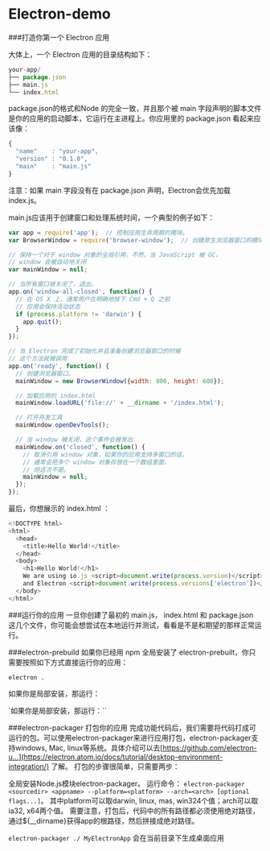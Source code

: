 # Electron-demo

###打造你第一个 Electron 应用


大体上，一个 Electron 应用的目录结构如下：
```javascript
your-app/
├── package.json
├── main.js
└── index.html
```
<abbr>package.json</abbr>的格式和Node 的完全一致，并且那个被 main 字段声明的脚本文件是你的应用的启动脚本，它运行在主进程上。你应用里的 package.json 看起来应该像：

```javascript
{
  "name"    : "your-app",
  "version" : "0.1.0",
  "main"    : "main.js"
}
```

注意：如果 main 字段没有在 package.json 声明，Electron会优先加载 index.js。

<abbr>main.js</abbr>应该用于创建窗口和处理系统时间，一个典型的例子如下：
```javascript
var app = require('app');  // 控制应用生命周期的模块。
var BrowserWindow = require('browser-window');  // 创建原生浏览器窗口的模块

// 保持一个对于 window 对象的全局引用，不然，当 JavaScript 被 GC，
// window 会被自动地关闭
var mainWindow = null;

// 当所有窗口被关闭了，退出。
app.on('window-all-closed', function() {
  // 在 OS X 上，通常用户在明确地按下 Cmd + Q 之前
  // 应用会保持活动状态
  if (process.platform != 'darwin') {
    app.quit();
  }
});

// 当 Electron 完成了初始化并且准备创建浏览器窗口的时候
// 这个方法就被调用
app.on('ready', function() {
  // 创建浏览器窗口。
  mainWindow = new BrowserWindow({width: 800, height: 600});

  // 加载应用的 index.html
  mainWindow.loadURL('file://' + __dirname + '/index.html');

  // 打开开发工具
  mainWindow.openDevTools();

  // 当 window 被关闭，这个事件会被发出
  mainWindow.on('closed', function() {
    // 取消引用 window 对象，如果你的应用支持多窗口的话，
    // 通常会把多个 window 对象存放在一个数组里面，
    // 但这次不是。
    mainWindow = null;
  });
});
```

最后，你想展示的 <abbr>index.html ：</abbr>
```javascript
<!DOCTYPE html>
<html>
  <head>
    <title>Hello World!</title>
  </head>
  <body>
    <h1>Hello World!</h1>
    We are using io.js <script>document.write(process.version)</script>
    and Electron <script>document.write(process.versions['electron'])</script>.
  </body>
</html>
```

###运行你的应用
一旦你创建了最初的 <abbr>main.js</abbr>， <abbr>index.html </abbr>和 <abbr>package.json</abbr> 这几个文件，你可能会想尝试在本地运行并测试，看看是不是和期望的那样正常运行。

###electron-prebuild
如果你已经用 npm 全局安装了 electron-prebuilt，你只需要按照如下方式直接运行你的应用：

`electron .`

如果你是局部安装，那运行：

`如果你是局部安装，那运行：``

###electron-packager 打包你的应用
完成功能代码后，我们需要将代码打成可运行的包。可以使用electron-packager来进行应用打包，electron-packager支持windows, Mac, linux等系统。具体介绍可以去[https://github.com/electron-u...](https://electron.atom.io/docs/tutorial/desktop-environment-integration/) 了解。
打包的步骤很简单，只需要两步：

全局安装Node.js模块electron-packager。
运行命令： `electron-packager <sourcedir> <appname> --platform=<platform> --arch=<arch> [optional flags...]`。 其中platform可以取darwin, linux, mas, win324个值；arch可以取ia32, x64两个值。 
需要注意，打包后，代码中的所有路径都必须使用绝对路径，通过${__dirname}获得app的根路径，然后拼接成绝对路径。

`electron-packager ./ MyElectronApp`
会在当前目录下生成桌面应用
